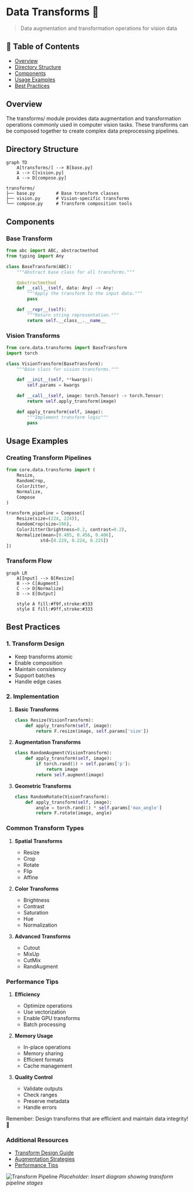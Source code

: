 # Data Transforms 🔄

> Data augmentation and transformation operations for vision data

## 📑 Table of Contents

- [Overview](#overview)
- [Directory Structure](#directory-structure)
- [Components](#components)
- [Usage Examples](#usage-examples)
- [Best Practices](#best-practices)

## Overview

The transforms/ module provides data augmentation and transformation operations commonly used in computer vision tasks. These transforms can be composed together to create complex data preprocessing pipelines.

## Directory Structure

```mermaid
graph TD
    A[transforms/] --> B[base.py]
    A --> C[vision.py]
    A --> D[compose.py]
```

```
transforms/
├── base.py        # Base transform classes
├── vision.py      # Vision-specific transforms
└── compose.py     # Transform composition tools
```

## Components

### Base Transform

```python
from abc import ABC, abstractmethod
from typing import Any

class BaseTransform(ABC):
    """Abstract base class for all transforms."""

    @abstractmethod
    def __call__(self, data: Any) -> Any:
        """Apply the transform to the input data."""
        pass

    def __repr__(self):
        """Return string representation."""
        return self.__class__.__name__
```

### Vision Transforms

```python
from core.data.transforms import BaseTransform
import torch

class VisionTransform(BaseTransform):
    """Base class for vision transforms."""

    def __init__(self, **kwargs):
        self.params = kwargs

    def __call__(self, image: torch.Tensor) -> torch.Tensor:
        return self.apply_transform(image)

    def apply_transform(self, image):
        """Implement transform logic"""
        pass
```

## Usage Examples

### Creating Transform Pipelines

```python
from core.data.transforms import (
    Resize,
    RandomCrop,
    ColorJitter,
    Normalize,
    Compose
)

transform_pipeline = Compose([
    Resize(size=(224, 224)),
    RandomCrop(size=196),
    ColorJitter(brightness=0.2, contrast=0.2),
    Normalize(mean=[0.485, 0.456, 0.406],
             std=[0.229, 0.224, 0.225])
])
```

### Transform Flow

```mermaid
graph LR
    A[Input] --> B[Resize]
    B --> C[Augment]
    C --> D[Normalize]
    D --> E[Output]

    style A fill:#f9f,stroke:#333
    style E fill:#9ff,stroke:#333
```

## Best Practices

### 1. Transform Design

- Keep transforms atomic
- Enable composition
- Maintain consistency
- Support batches
- Handle edge cases

### 2. Implementation

1. **Basic Transforms**

   ```python
   class Resize(VisionTransform):
       def apply_transform(self, image):
           return F.resize(image, self.params['size'])
   ```

2. **Augmentation Transforms**

   ```python
   class RandomAugment(VisionTransform):
       def apply_transform(self, image):
           if torch.rand(1) > self.params['p']:
               return image
           return self.augment(image)
   ```

3. **Geometric Transforms**
   ```python
   class RandomRotate(VisionTransform):
       def apply_transform(self, image):
           angle = torch.rand(1) * self.params['max_angle']
           return F.rotate(image, angle)
   ```

### Common Transform Types

1. **Spatial Transforms**

   - Resize
   - Crop
   - Rotate
   - Flip
   - Affine

2. **Color Transforms**

   - Brightness
   - Contrast
   - Saturation
   - Hue
   - Normalization

3. **Advanced Transforms**
   - Cutout
   - MixUp
   - CutMix
   - RandAugment

### Performance Tips

1. **Efficiency**

   - Optimize operations
   - Use vectorization
   - Enable GPU transforms
   - Batch processing

2. **Memory Usage**

   - In-place operations
   - Memory sharing
   - Efficient formats
   - Cache management

3. **Quality Control**
   - Validate outputs
   - Check ranges
   - Preserve metadata
   - Handle errors

Remember: Design transforms that are efficient and maintain data integrity! 💪

### Additional Resources

- [Transform Design Guide](docs/design.md)
- [Augmentation Strategies](docs/augmentation.md)
- [Performance Tips](docs/performance.md)

![Transform Pipeline](docs/images/transform_pipeline.png)
_Placeholder: Insert diagram showing transform pipeline stages_
